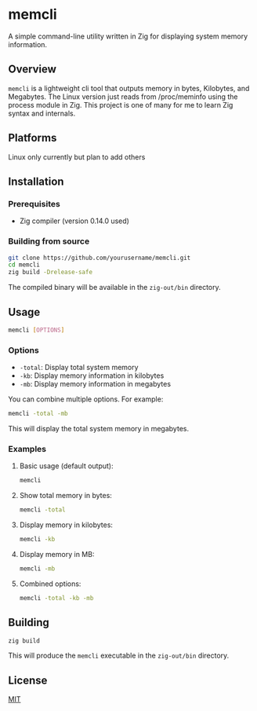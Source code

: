 # memcli

A simple command-line utility written in Zig for displaying system memory information.

## Overview

`memcli` is a lightweight cli tool that outputs memory in bytes, Kilobytes, and Megabytes. The Linux version just reads
from /proc/meminfo using the process module in Zig. This project is one of many for me to learn Zig syntax and internals.

## Platforms
Linux only currently but plan to add others

## Installation

### Prerequisites
- Zig compiler (version 0.14.0 used)
### Building from source
```bash
git clone https://github.com/yourusername/memcli.git
cd memcli
zig build -Drelease-safe
```

The compiled binary will be available in the `zig-out/bin` directory.

## Usage

```bash
memcli [OPTIONS]
```

### Options

- `-total`: Display total system memory
- `-kb`: Display memory information in kilobytes
- `-mb`: Display memory information in megabytes

You can combine multiple options. For example:

```bash
memcli -total -mb
```

This will display the total system memory in megabytes.

### Examples

1. Basic usage (default output):
   ```bash
   memcli
   ```

2. Show total memory in bytes:
   ```bash
   memcli -total
   ```

3. Display memory in kilobytes:
   ```bash
   memcli -kb
   ```
4. Display memory in MB:
   ```bash
   memcli -mb
   ```

5. Combined options:
   ```bash
   memcli -total -kb -mb
   ```

## Building

```bash
zig build
```

This will produce the `memcli` executable in the `zig-out/bin` directory.

## License

[MIT](LICENSE)

